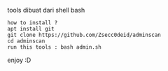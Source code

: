 tools dibuat dari shell bash
```
how to install ?
apt install git
git clone https://github.com/Zsecc0deid/adminscan
cd adminscan
run this tools : bash admin.sh
```
enjoy :D
